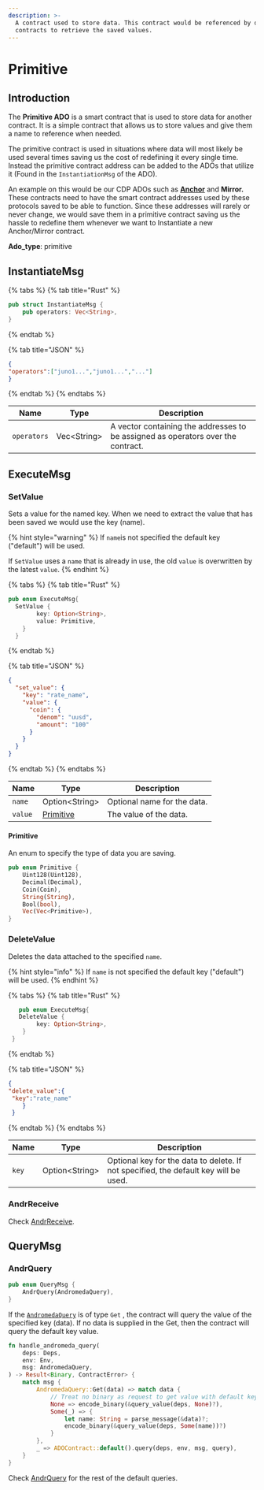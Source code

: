 ```yaml
---
description: >-
  A contract used to store data. This contract would be referenced by other
  contracts to retrieve the saved values.
---
```


# Primitive

## Introduction

The **Primitive ADO** is a smart contract that is used to store data for another contract. It is a simple contract that allows us to store values and give them a name to reference when needed.&#x20;

The primitive contract is used in situations where data will most likely be used several times saving us the cost of redefining it every single time. Instead the primitive contract address can be added to the ADOs that utilize it (Found in the `InstantiationMsg` of the ADO).&#x20;

An example on this would be our CDP ADOs such as [**Anchor**](anchor.md) and **Mirror.** These contracts need to have the smart contract addresses used by these protocols saved to be able to function. Since these addresses will rarely or never change, we would save them in a primitive contract saving us the hassle to redefine them whenever we want to Instantiate a new Anchor/Mirror contract.  &#x20;

**Ado\_type**: primitive

## InstantiateMsg

{% tabs %}
{% tab title="Rust" %}
```rust
pub struct InstantiateMsg {
    pub operators: Vec<String>,
}
```
{% endtab %}

{% tab title="JSON" %}
```json
{
"operators":["juno1...","juno1...","..."]
}
```
{% endtab %}
{% endtabs %}

| Name        | Type         | Description                                                                      |
| ----------- | ------------ | -------------------------------------------------------------------------------- |
| `operators` | Vec\<String> | A vector containing the addresses to be assigned as operators over the contract. |

## ExecuteMsg

### SetValue

Sets a value for the named key. When we need to extract the value that has been saved we would use the key (name).

{% hint style="warning" %}
If `name`is not specified the default key ("default") will be used.

If `SetValue` uses a `name` that is already in use, the old `value` is overwritten by the latest `value`.
{% endhint %}

{% tabs %}
{% tab title="Rust" %}
```rust
pub enum ExecuteMsg{
  SetValue {
        key: Option<String>,
        value: Primitive,
    }
  }
```
{% endtab %}

{% tab title="JSON" %}
```json
{
  "set_value": {
    "key": "rate_name",
    "value": {
      "coin": {
        "denom": "uusd",
        "amount": "100"
      }
    }
  }
}
```
{% endtab %}
{% endtabs %}

| Name    | Type                                | Description                 |
| ------- | ----------------------------------- | --------------------------- |
| `name`  | Option\<String>                     | Optional name for the data. |
| `value` | [Primitive](primitive.md#primitive) | The value of the data.      |

#### Primitive

An enum to specify the type of data you are saving.

```rust
pub enum Primitive {
    Uint128(Uint128),
    Decimal(Decimal),
    Coin(Coin),
    String(String),
    Bool(bool),
    Vec(Vec<Primitive>),
}
```

### DeleteValue

Deletes the data attached to the specified `name`.

{% hint style="info" %}
If `name` is not specified the default key ("default") will be used.
{% endhint %}

{% tabs %}
{% tab title="Rust" %}
```rust
   pub enum ExecuteMsg{
   DeleteValue {
        key: Option<String>,
    }
 }
```
{% endtab %}

{% tab title="JSON" %}
```json
{
"delete_value":{
 "key":"rate_name"
    }
 }

```
{% endtab %}
{% endtabs %}

| Name  | Type            | Description                                                                          |
| ----- | --------------- | ------------------------------------------------------------------------------------ |
| `key` | Option\<String> | Optional key for the data to delete. If not specified, the default key will be used. |

### AndrReceive

Check [AndrReceive](../ado\_base/andrreceive-andrquery.md).

## QueryMsg

### AndrQuery

```rust
pub enum QueryMsg {
    AndrQuery(AndromedaQuery),
}
```

If the [`AndromedaQuery`](../ado\_base/andrreceive-andrquery.md#andromedaquery) is of type `Get` , the contract will query the value of the specified key (data). If no data is supplied in the Get, then the contract will query the default key value.

```rust
fn handle_andromeda_query(
    deps: Deps,
    env: Env,
    msg: AndromedaQuery,
) -> Result<Binary, ContractError> {
    match msg {
        AndromedaQuery::Get(data) => match data {
            // Treat no binary as request to get value with default key.
            None => encode_binary(&query_value(deps, None)?),
            Some(_) => {
                let name: String = parse_message(&data)?;
                encode_binary(&query_value(deps, Some(name))?)
            }
        },
        _ => ADOContract::default().query(deps, env, msg, query),
    }
}
```

Check [AndrQuery](../ado\_base/andrreceive-andrquery.md#andrquery) for the rest of the default queries.
